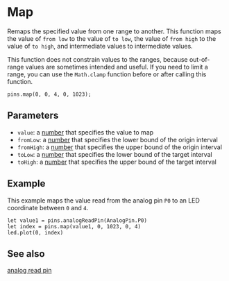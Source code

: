 # Map

Remaps the specified value from one range to another. This function
maps the value of ``from low`` to the value of ``to low``, the value
of ``from high`` to the value of ``to high``, and intermediate values
to intermediate values.

This function does not constrain values to the ranges, because
out-of-range values are sometimes intended and useful.  If you need to
limit a range, you can use the ``Math.clamp`` function before or after
calling this function.

```sig
pins.map(0, 0, 4, 0, 1023);
```

## Parameters

* ``value``: a [number](/types/number) that specifies the value to map
* ``fromLow``: a [number](/types/number)  that specifies the lower bound of the origin interval
* ``fromHigh``: a [number](/types/number)  that specifies the upper bound of the origin interval
* ``toLow``: a [number](/types/number)  that specifies the lower bound of the target interval
* ``toHigh``: a [number](/types/number)  that specifies the upper bound of the target interval

## Example

This example maps the value read from the analog pin `P0` to an LED
coordinate between `0` and `4`.

```blocks
let value1 = pins.analogReadPin(AnalogPin.P0)
let index = pins.map(value1, 0, 1023, 0, 4)
led.plot(0, index)
```

## See also

[analog read pin](/reference/pins/analog-read-pin)

